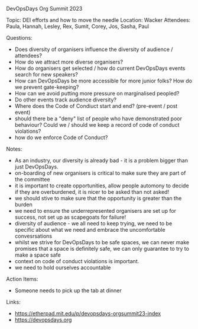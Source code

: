DevOpsDays Org Summit 2023

Topic: DEI efforts and how to move the needle
Location: Wacker
Attendees: Paula, Hannah, Lesley, Rex, Sumit, Corey, Jos, Sasha, Paul


Questions:
  - Does diversity of organisers influence the diversity of audience / attendees?
  - How do we attract more diverse organisers?
  - How do organisers get selected / how do current DevOpsDays events search for new speakers?
  - How can DevOpsDays be more accessible for more junior folks? How do we prevent gate-keeping?
  - How can we avoid putting more pressure on marginalised peopled?
  - Do other events track audience diversity?
  - Where does the Code of Condiuct start and end? (pre-event / post event)
  - should there be a "deny" list of people who have demonstrated poor behaviour? Could we / should we keep a record of code of conduct violations?
  - how do we enforce Code of Conduct?


Notes:
   - As an industry, our diversity is already bad - it is a problem bigger than just DevOpsDays.
   - on-boarding of new organisers is critical to make sure they are part of the committee
   - it is important to create opportunities, allow people automony to decide if they are overburdened, it is nicer to be asked than not asked!
   - we should stive to make sure that the opportunity is greater than the burden
   - we need to ensure the underrepresented organisers are set up for success, not set up as scapegoats for failure!
   - diversity of audience - we all need to keep trying, we need to be specific about what we need and embrace the uncomfortable convesrsations
   - whilst we strive for DevOpsDays to be safe spaces, we can never make promises that a space is definitely safe, we can only guarantee to try to make a space safe
   - context on code of conduct violations is important.
   - we need to hold ourselves accountable


Action Items:
   - Someone needs to pick up the tab at dinner

Links:
   - https://etherpad.mit.edu/p/devopsdays-orgsummit23-index
   - https://devopsdays.org

